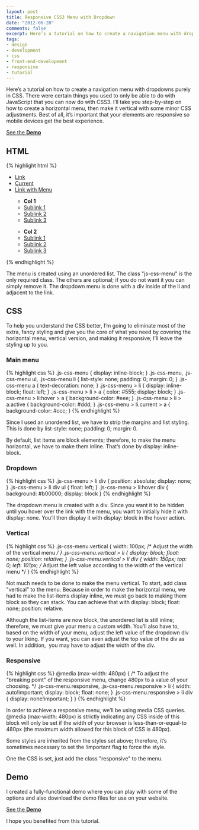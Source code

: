 ```yaml
---
layout: post
title: Responsive CSS3 Menu with Dropdown
date: "2012-06-20"
comments: false
excerpt: Here’s a tutorial on how to create a navigation menu with dropdowns purely in CSS. I’ll take you step-by-step to make it horizontal, vertical, and responsive.
tags:
- design
- development
- css
- front-end-development
- responsive
- tutorial
---
```


Here’s a tutorial on how to create a navigation menu with dropdowns purely in CSS. There were certain things you used to only be able to do with JavaScript that you can now do with CSS3. I’ll take you step-by-step on how to create a horizontal menu, then make it vertical with some minor CSS adjustments. Best of all, it’s important that your elements are responsive so mobile devices get the best experience.

<p><a href="{{ site.labs_url }}/responsive-css-menu-dropdown/" class="button button--labs" target="_blank">See the <b>Demo</b></a></p>

## HTML

{% highlight html %}
<ul class="js-css-menu shadow responsive vertical">
  <li><a href="#">Link</a></li>
  <li class="current"><a href="#">Current</a></li>
  <li><a href="#">Link with Menu</a>
    <div>
      <ul>
        <li><b>Col 1</b></li>
        <li><a href="#">Sublink 1</a></li>
        <li><a href="#">Sublink 2</a></li>
        <li><a href="#">Sublink 3</a></li>
      </ul>
      <ul>
        <li><b>Col 2</b></li>
        <li><a href="#">Sublink 1</a></li>
        <li><a href="#">Sublink 2</a></li>
        <li><a href="#">Sublink 3</a></li>
      </ul>
    </div>
  </li>
</ul>
{% endhighlight %}

The menu is created using an unordered list. The class "js-css-menu" is the only required class. The others are optional; if you do not want it you can simply remove it. The dropdown menu is done with a div inside of the li and adjacent to the link.

## CSS

To help you understand the CSS better, I’m going to eliminate most of the extra, fancy styling and give you the core of what you need by covering the horizontal menu, vertical version, and making it responsive; I’ll leave the styling up to you.

### Main menu

{% highlight css %}
.js-css-menu {
  display: inline-block;
}
.js-css-menu, .js-css-menu ul, .js-css-menu li {
  list-style: none; padding: 0; margin: 0;
}
.js-css-menu a {
  text-decoration: none;
}
.js-css-menu > li {
  display: inline-block; float: left;
}
.js-css-menu > li > a {
  color: #555; display: block;
}
.js-css-menu > li:hover > a {
  background-color: #eee;
}
.js-css-menu > li > a:active {
  background-color: #ddd;
}
.js-css-menu > li.current > a {
  background-color: #ccc;
}
{% endhighlight %}

Since I used an unordered list, we have to strip the margins and list styling. This is done by <span class="highlight">list-style: none; padding: 0; margin: 0</span>.

By default, list items are block elements; therefore, to make the menu horizontal, we have to make them inline. That’s done by <span class="highlight">display: inline-block</span>.

### Dropdown

{% highlight css %}
.js-css-menu > li div {
  position: absolute; display: none;
}
.js-css-menu > li div ul {
  float: left;
}
.js-css-menu > li:hover div {
  background: #b00000; display: block
}
{% endhighlight %}

The dropdown menu is created with a div. Since you want it to be hidden until you hover over the link with the menu, you want to initially hide it with <span class="highlight">display: none</span>. You’ll then display it with <span class="highlight">display: block</span> in the hover action.

### Vertical

{% highlight css %}
.js-css-menu.vertical {
  width: 100px; /* Adjust the width of the vertical menu */
}
.js-css-menu.vertical > li {
  display: block; float: none; position: relative;
}
.js-css-menu.vertical > li div {
  width: 150px; top: 0;
  left: 101px; /* Adjust the left value according to the width of the vertical menu */
}
{% endhighlight %}

Not much needs to be done to make the menu vertical. To start, add class "vertical" to the menu. Because in order to make the horizontal menu, we had to make the list-items display inline, we must go back to making them block so they can stack. You can achieve that with <span class="highlight">display: block; float: none; position: relative</span>.

Although the list-items are now block, the unordered list is still inline; therefore, we must give your menu a custom width. You’ll also have to, based on the width of your menu, adjust the left value of the dropdown div to your liking. If you want, you can even adjust the top value of the div as well. In addition,  you may have to adjust the width of the div.

### Responsive

{% highlight css %}
@media (max-width: 480px) { /* To adjust the "breaking point" of the responsive menu, change 480px to a value of your choosing. */
  .js-css-menu.responsive, .js-css-menu.responsive > li {
    width: auto!important;
    display: block;
    float: none;
  }
  .js-css-menu.responsive > li div {
    display: none!important;
  }
}
{% endhighlight %}

In order to achieve a responsive menu, we’ll be using media CSS queries. <span class="highlight">@media (max-width: 480px)</span> is strictly indicating any CSS inside of this block will only be set if the width of your browser is less-than-or-equal-to 480px (the maximum width allowed for this block of CSS is 480px).

Some styles are inherited from the styles set above; therefore, it’s sometimes necessary to set the <span class="highlight">!important</span> flag to force the style.

One the CSS is set, just add the class "responsive" to the menu.

## Demo

I created a fully-functional demo where you can play with some of the options and also download the demo files for use on your website.

<p><a href="{{ site.labs_url }}/responsive-css-menu-dropdown/" class="button button--labs" target="_blank">See the <b>Demo</b></a></p>

I hope you benefited from this tutorial.